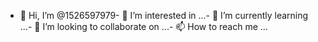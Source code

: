 - 👋 Hi, I’m @1526597979- 👀 I’m interested in ...- 🌱 I’m currently learning ...- 💞️ I’m looking to collaborate on ...- 📫 How to reach me ...<!---1526597979/1526597979 is a ✨ special ✨ repository because its `README.md` (this file) appears on your GitHub profile.You can click the Preview link to take a look at your changes.--->
